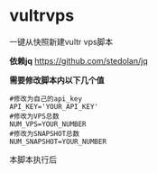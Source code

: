 # vultrvps
一键从快照新建vultr vps脚本

**依赖jq**
https://github.com/stedolan/jq

**需要修改脚本内以下几个值**

```
#修改为自己的api_key
API_KEY='YOUR_API_KEY'
#修改为VPS总数
NUM_VPS=YOUR_NUMBER
#修改为SNAPSHOT总数
NUM_SNAPSHOT=YOUR_NUMBER
```

本脚本执行后    
